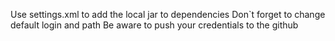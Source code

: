 Use settings.xml to add the local jar to dependencies
Don`t forget to change default login and path
Be aware to push your credentials to the github
